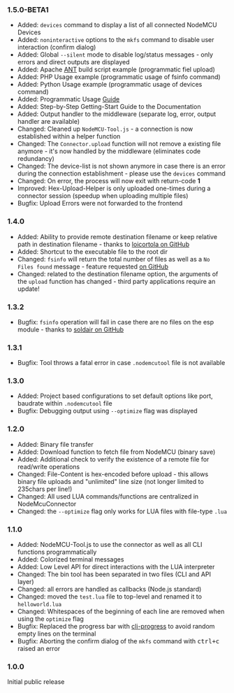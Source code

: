 ### 1.5.0-BETA1 ###
* Added: `devices` command to display a list of all connected NodeMCU Devices
* Added: `noninteractive` options to the `mkfs` command to disable user interaction (confirm dialog)
* Added: Global `--silent` mode to disable log/status messages - only errors and direct outputs are displayed
* Added: Apache [ANT](http://ant.apache.org/) build script example (programmatic fiel upload)
* Added: PHP Usage example (programmatic usage of fsinfo command)
* Added: Python Usage example (programmatic usage of devices command)
* Added: Programmatic Usage [Guide](docs/ProgrammaticUsage.md)
* Added: Step-by-Step Getting-Start Guide to the Documentation
* Added: Output handler to the middleware (separate log, error, output handler are available)
* Changed: Cleaned up `NodeMCU-Tool.js` - a connection is now established within a helper function
* Changed: The `Connector.upload` function will not remove a existing file anymore - it's now handled by the middleware (eliminates code redundancy)
* Changed: The device-list is not shown anymore in case there is an error during the connection establishment - please use the `devices` command
* Changed: On error, the process will now exit with return-code **1**
* Improved: Hex-Upload-Helper is only uploaded one-times during a connector session (speedup when uploading multiple files)
* Bugfix: Upload Errors were not forwarded to the frontend 

### 1.4.0 ###
* Added: Ability to provide remote destination filename or keep relative path in destination filename - thanks to [loicortola on GitHub](https://github.com/AndiDittrich/NodeMCU-Tool/pull/5)
* Added: Shortcut to the executable file to the root dir 
* Changed: `fsinfo` will return the total number of files as well as a `No Files found` message - feature requested [on GitHub](https://github.com/AndiDittrich/NodeMCU-Tool/issues/3)
* Changed: related to the destination filename option, the arguments of the `upload` function has changed - third party applications require an update!

### 1.3.2 ###
* Bugfix: `fsinfo` operation will fail in case there are no files on the esp module - thanks to [soldair on GitHub](https://github.com/AndiDittrich/NodeMCU-Tool/pull/1)

### 1.3.1 ###
* Bugfix: Tool throws a fatal error in case `.nodemcutool` file is not available

### 1.3.0 ###
* Added: Project based configurations to set default options like port, baudrate within `.nodemcutool` file
* Bugfix: Debugging output using `--optimize` flag was displayed

### 1.2.0 ###
* Added: Binary file transfer
* Added: Download function to fetch file from NodeMCU (binary save)
* Added: Additional check to verify the existence of a remote file for read/write operations 
* Changed: File-Content is hex-encoded before upload - this allows binary file uploads and "unlimited" line size (not longer limited to 235chars per line!)
* Changed: All used LUA commands/functions are centralized in NodeMcuConnector
* Changed: the `--optimize` flag only works for LUA files with file-type `.lua`

### 1.1.0 ###
* Added: NodeMCU-Tool.js to use the connector as well as all CLI functions programmatically
* Added: Colorized terminal messages
* Added: Low Level API for direct interactions with the LUA interpreter
* Changed: The bin tool has been separated in two files (CLI and API layer)
* Changed: all errors are handled as callbacks (Node.js standard)
* Changed: moved the `test.lua` file to top-level and renamed it to `helloworld.lua`
* Changed: Whitespaces of the beginning of each line are removed when using the `optimize` flag
* Bugfix: Replaced the progress bar with [cli-progress](https://www.npmjs.com/package/cli-progress) to avoid random empty lines on the terminal
* Bugfix: Aborting the confirm dialog of the `mkfs` command with <kbd>ctrl+c</kbd> raised an error

### 1.0.0 ###
Initial public release
